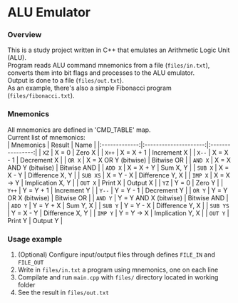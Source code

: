# ALU Emulator

### Overview

This is a study project written in C++ that emulates an Arithmetic Logic Unit (ALU).  
Program reads ALU command mnemonics from a file (`files/in.txt`), converts them into bit flags and processes to the ALU emulator.  
Output is done to a file (`files/out.txt`).  
As an example, there's also a simple Fibonacci program (`files/fibonacci.txt`).

### Mnemonics

All mnemonics are defined in 'CMD_TABLE' map.  
Current list of mnemonics:  
|   Mnemonics   |         Result        |       Name       |
|:-------------:|:---------------------:|:----------------:|
| `XZ`          | X = 0                 | Zero X           |
| `X++`         | X = X + 1             | Increment X      |
| `X--`         | X = X - 1             | Decrement X      |
| `OR X`        | X = X OR Y (bitwise)  | Bitwise OR       |
| `AND X`       | X = X AND Y (bitwise) | Bitwise AND      |
| `ADD X`       | X = X + Y             | Sum X, Y         |
| `SUB X`       | X = X - Y             | Difference X, Y  |
| `SUB XS`      | X = Y - X             | Difference Y, X  |
| `IMP X`       | X = X → Y             | Implication X, Y |
| `OUT X`       | Print X               | Output X         |
| `YZ`          | Y = 0                 | Zero Y           |
| `Y++`         | Y = Y + 1             | Increment Y      |
| `Y--`         | Y = Y - 1             | Decrement Y      |
| `OR Y`        | Y = Y OR X (bitwise)  | Bitwise OR       |
| `AND Y`       | Y = Y AND X (bitwise) | Bitwise AND      |
| `ADD Y`       | Y = Y + X             | Sum Y, X         |
| `SUB Y`       | Y = Y - X             | Difference Y, X  |
| `SUB YS`      | Y = X - Y             | Difference X, Y  |
| `IMP Y`       | Y = Y → X             | Implication Y, X |
| `OUT Y`       | Print Y               | Output Y         |

### Usage example

1. (Optional) Configure input/output files through defines `FILE_IN` and `FILE_OUT`
2. Write in `files/in.txt` a program using mnemonics, one on each line
3. Compilate and run `main.cpp` with `files/` directory located in working folder
4. See the result in `files/out.txt`